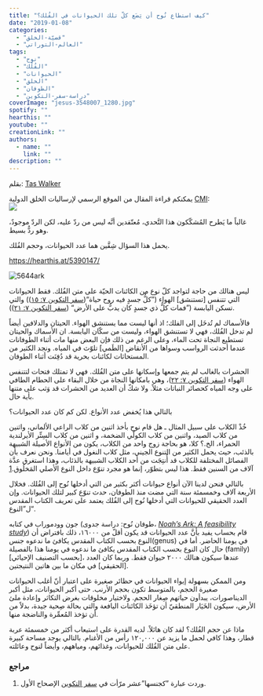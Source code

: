 ```yaml
---
title: "كيف استطاع نُوح أن يَضَع كلّ تلك الحيوانات في الفُلك؟"
date: "2019-01-08"
categories: 
  - "قضيّة-الخلق"
  - "العالم-التوراتي"
tags: 
  - "نوح"
  - "الفُلْك"
  - "الحيوانات"
  - "الخلق"
  - "الطوفان"
  - "دراسة-سفر-التكوين"
coverImage: "jesus-3548007_1280.jpg"
spotify: ""
hearthis: ""
youtube: ""
creationLink: ""
authors:
  - name: ""
    link: ""
description: ""
---
```


بقلم: [Tas Walker](https://creation.com/dr-tas-walker)

يمكنكم قراءة المقال من الموقع الرسمي لإرساليات الخلق الدولية [CMI](http://www.creation.com/arabic):  
[![](images/cmi.png)](https://creation.com/a/12846)

غالباً ما يَطرح المُشكّكون هذا التَّحدي، مُعتّقدين أنَّه ليس من ردّ عليه، لكن الردّ موجودٌ، وهو ردٌّ بسيط.

يحمل هذا السؤال شِقَّين هما عدد الحيوانات، وحجم الفُلك.

https://hearthis.at/5390147/

![5644ark](images/5644ark.jpg)

ليس هنالك من حاجة لتواجد كلّ نوع من الكائنات الحيّة على متن الفُلك. فقط الحيوانات التي تتنفس \[تستنشق\] الهواء (”كلُّ جسدٍ فيه روح حياة“([سفر التكوين ٧: ١٥](https://biblia.com/bible/ar-vandyke/Ge7.15))) والتي تسكن اليابسة (”فمات كلُّ ذي جسدٍ كان يدبُّ على الأرض“ ([سفر التكوين ٧: ٢١](https://biblia.com/bible/ar-vandyke/Ge7.21))).

فالأسماك لم تُدخَل إلى الفلك؛ اذ أنها ليست مما يستنشق الهواء. الحيتان والدلافين أيضاً لم تدخل الفُلك، فهي لا تستنشق الهواء، وليست من سكّان اليابسة. ان الأسماك والحيتان تستطيع النجاة تحت الماء، وعلى الرغم من ذلك فإن البعض منها مات أثناء الطوفانات عندما أحدثت الرواسب وسواها من الأنقاض \[الطَمي\] تلوّث في المياه. ونجد الكثير من المستحاثات لكائنات بحرية قد دُفِنَت أثناء الطوفان.

الحشرات بالغالب لم يتم جمعها وإسكانها على متن الفُلك. فهي لا تمتلك فتحات لتتنفس الهواء ([سفر التكوين ٧: ٢٢](https://biblia.com/bible/ar-vandyke/Ge7.22))، وهي بامكانها النجاة من خلال البقاء على الحطام الطافي على وجه المياه كحصائر النباتات مثلاً. ولا شكّ أن العديد من الحشرات قد وَثب على متنها بأية حال.

بالتالي هذا يُخفض عدد الأنواع. لكن كم كان عدد الحيوانات؟

خُذْ الكلاب على سبيل المثال ـ هل قام نوح بأخذ اثنين من كلاب الراعي الألماني، واثنين من كلاب الصيد، واثنين من كلاب الكولّي الضخمة، و اثنين من كلاب السِتِّر الأيرلندية الحمراء، الخ.؟ كلا، هو بحاجة زوج واحد من الكلاب، يكون من الأنواع الأصيلة الشبيهة بالذئب، حيث يحمل الكثير من التنوع الجيني، مثل كلاب النغول في أيامنا. ونحن نعرف بأن الفصائل المختلفة للكلاب قد أُنتِجَت من أحد الكلاب الشبيهة بالذئاب، وهذا استغرق عدَّة آلاف من السنين فقط. هذا ليس بتطوّر، إنما هو مجرد تنوّع داخل النوع الأصلي المَخلُوق.[1](#animals-noah-1)

بالتالي فنحن لدينا الآن أنواع حيوانات أكثر بكثير من التي أدخلها نُوح إلى الفُلك. فخلال الأربعة آلاف وخمسمئة سنة التي مضت منذ الطوفان، حدث تنوّع كبير لتلك الحيوانات. وإن العدد الحقيقي للحيوانات التي أدخلها نُوح إلى الفُلك يعتمد على تعريف الكتاب المقدس ل”النوع“.

جون وودموراب في كتابه (طوفان نُوح: دراسة جدوى، [_Noah’s Ark: A feasibility study_](https://creation.com/s/10-3-078)) قام بحساب يفيد بأنَّ عدد الحيوانات قد يكون أقلّ من ١٦٠٠٠، ذلك بافتراض أن النوع بحسب الكتاب المقدس يكافئ ما ندعوه جنس(genus) في يومنا الحاضر. أما في حال كان النوع بحسب الكتاب المقدس يكافئ ما ندعوه في يومنا هذا بالفصيلة (family) \[بحسب التصنيف الإحيائي\]، عندها سيكون هنالك ٢٠٠٠ حيوان فقط. وربما كان العدد \[الحقيقي\] في مكان ما بين هاتين النتيجتين.

ومن الممكن بسهولة إيواء الحيوانات في حظائر صغيرة على اعتبار أنّ أغلب الحيوانات صغيرة الحجم، بالمتوسط تكون بحجم الأرنب. حتى أكبر الحيوانات، مثل أكبر الديناصورات، يبدأون حياتهم صِغار الحجم. ولاختيار مخلوقات بغرض التكاثر وإعادة ملئ الأرض، سيكون الخَيَار المنطقيّ أن تؤخَذ الكائنات اليافعة والتي بحالة صِحية جيدة، بدلاً من أن تؤخذ المُعمِّرة والناضجة منها.

ماذا عن حجم الفُلك؟ لقد كان هائلاً. لديه القدرة على استيعاب أكثر من خمسمئة عربة قطار، وهذا كافي لحمل ما يزيد عن ١٢٠,٠٠٠ رأس من الأغنام. بالتالي يوجد مساحة كبيرة على متن الفُلك للحيوانات، وغذائهم، ومياههم، وأيضاً لنوح وعائلته.

### مراجع

1. وردت عبارة ”كجنسها”عشر مرّأت في [سفر التكوين](https://biblia.com/bible/ar-vandyke/Ge1) الإصحاح الأول.
